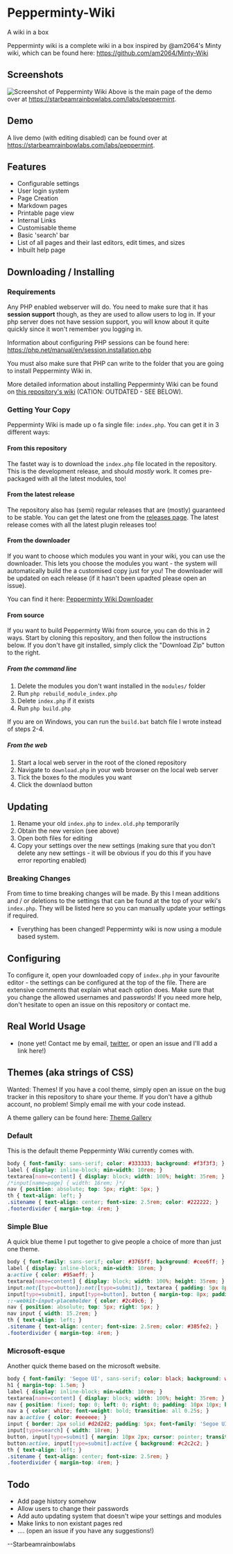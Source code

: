 # Pepperminty-Wiki
A wiki in a box

Pepperminty wiki is a complete wiki in a box inspired by @am2064's Minty wiki, which can be found here: https://github.com/am2064/Minty-Wiki

## Screenshots
![Screenshot of Pepperminty Wiki](http://i.imgur.com/xOfCSEx.png)
Above is the main page of the demo over at https://starbeamrainbowlabs.com/labs/peppermint.

## Demo
A live demo (with editing disabled) can be found over at https://starbeamrainbowlabs.com/labs/peppermint.

## Features
 * Configurable settings
 * User login system
 * Page Creation
 * Markdown pages
 * Printable page view
 * Internal Links
 * Customisable theme
 * Basic 'search' bar
 * List of all pages and their last editors, edit times, and sizes
 * Inbuilt help page

## Downloading / Installing

### Requirements
Any PHP enabled webserver will do. You need to make sure that it has **session support** though, as they are used to allow users to log in. If your php server does not have session support, you will know about it quite quickly since it won't remember you logging in.

Information about configuring PHP sessions can be found here: https://php.net/manual/en/session.installation.php

You must also make sure that PHP can write to the folder that you are going to install Pepperminty Wiki in.

More detailed information about installing Pepperminty Wiki can be found on [this repository's wiki](https://github.com/sbrl/Pepperminty-Wiki/wiki/Installing) (CATION: OUTDATED - SEE BELOW).

### Getting Your Copy
Pepperminty Wiki is made up o fa single file: `index.php`. You can get it in 3 different ways:

#### From this repository
The fastet way is to download the `index.php` file located in the repository. This is the development release, and should _mostly_ work. It comes pre-packaged with all the latest modules, too!

#### From the latest release
The repository also has (semi) regular releases that are (mostly) guaranteed to be stable. You can get the latest one from the [releases page](https://github.com/sbrl/Pepperminty-Wiki/releases). The latest release comes with all the latest plugin releases too!

#### From the downloader
If you want to choose which modules you want in your wiki, you can use the downloader. This lets you choose the modules you want - the system will automatically build the a customised copy just for you! The downloader will be updated on each release (if it hasn't been upadted please open an issue).

You can find it here: [Pepperminty Wiki Downloader](https://starbeamrainbowlabs.com/labs/peppermint/download.php)


#### From source
If you want to build Pepperminty Wiki from source, you can do this in 2 ways. Start by cloning this repository, and then follow the instructions below. If you don't have git installed, simply click the "Download Zip" button to the right.

##### From the command line
1. Delete the modules you don't want installed in the `modules/` folder
2. Run `php rebuild_module_index.php`
3. Delete `index.php` if it exists
4. Run `php build.php`

If you are on Windows, you can run the `build.bat` batch file I wrote instead of steps 2-4.

##### From the web
1. Start a local web server in the root of the cloned repository
2. Navigate to `download.php` in your web browser on the local web server
3. Tick the boxes fo the modules you want
4. Click the downlaod button


## Updating
1. Rename your old `index.php` to `index.old.php` temporarily
2. Obtain the new version (see above)
3. Open both files for editing
4. Copy your settings over the new settings (making sure that you don't delete any new settings - it will be obvious if you do this if you have error reporting enabled)

### Breaking Changes
From time to time breaking changes will be made. By this I mean additions and / or deletions to the settings that can be found at the top of your wiki's `index.php`. They will be listed here so you can manually update your settings if required.

 * Everything has been changed! Pepperminty wiki is now using a module based system.

## Configuring
To configure it, open your downloaded copy of `index.php` in your favourite editor - the settings can be configured at the top of the file. There are extensive comments that explain what each option does. Make sure that you change the allowed usernames and passwords! If you need more help, don't hesitate to open an issue on this repository or contact me.

## Real World Usage
 * (none yet! Contact me by email, [twitter](https://twitter.com/SBRLabs), or open an issue and I'll add a link here!)

## Themes (aka strings of CSS)
Wanted: Themes! If you have a cool theme, simply open an issue on the bug tracker in this repository to share your theme. If you don't have a github account, no problem! Simply email me with your code instead.

A theme gallery can be found here: [Theme Gallery](https://github.com/sbrl/Pepperminty-Wiki/wiki/Theme-Gallery)

### Default
This is the default theme Pepperminty Wiki currently comes with.

```css
body { font-family: sans-serif; color: #333333; background: #f3f3f3; }
label { display: inline-block; min-width: 10rem; }
textarea[name=content] { display: block; width: 100%; height: 35rem; }
/*input[name=page] { width: 16rem; }*/
nav { position: absolute; top: 5px; right: 5px; }
th { text-align: left; }
.sitename { text-align: center; font-size: 2.5rem; color: #222222; }
.footerdivider { margin-top: 4rem; }
```

### Simple Blue
A quick blue theme I put together to give people a choice of more than just one theme.

```css
body { font-family: sans-serif; color: #3765ff; background: #cee6ff; }
label { display: inline-block; min-width: 10rem; }
a:active { color: #95aeff; }
textarea[name=content] { display: block; width: 100%; height: 35rem; }
input:not([type=button]):not([type=submit]), textarea { padding: 5px 8px; color: #2c49c6; background: rgba(42, 146, 255, 0.57); border: 0; border-radius: 5px; }
input[type=submit], input[type=button], button { margin-top: 8px; padding: 5px 8px; }
::-webkit-input-placeholder { color: #2c49c6; }
nav { position: absolute; top: 5px; right: 5px; }
nav input { width: 15.2rem; }
th { text-align: left; }
.sitename { text-align: center; font-size: 2.5rem; color: #385fe2; }
.footerdivider { margin-top: 4rem; }
```

### Microsoft-esque
Another quick theme based on the microsoft website.

```css
body { font-family: 'Segoe UI', sans-serif; color: black; background: white; padding: 5px; }
h1 { margin-top: 1.5em; }
label { display: inline-block; min-width: 10rem; }
textarea[name=content] { display: block; width: 100%; height: 35rem; }
nav { position: fixed; top: 0; left: 0; right: 0; padding: 10px 10px; background: #0073c6; color: white; }
nav a { color: white; font-weight: bold; transition: all 0.25s; }
nav a:active { color: #eeeeee; }
input { border: 2px solid #d2d2d2; padding: 5px; font-family: 'Segoe UI', sans-serif; }
input[type=search] { width: 18rem; }
button, input[type=submit] { margin: 10px 2px; cursor: pointer; transition: all 0.25s; }
button:active, input[type=submit]:active { background: #c2c2c2; }
th { text-align: left; }
.sitename { text-align: center; font-size: 2.5rem; }
.footerdivider { margin-top: 4rem; }
```

## Todo
 * Add page history somehow
 * Allow users to change their passwords
 * Add auto updating system that doesn't wipe your settings and modules
 * Make links to non existant pages red
 * .... (open an issue if you have any suggestions!)

--Starbeamrainbowlabs

